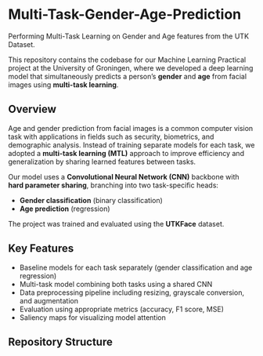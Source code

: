# Multi-Task-Gender-Age-Prediction
Performing Multi-Task Learning on Gender and Age features from the UTK Dataset.

This repository contains the codebase for our Machine Learning Practical project at the University of Groningen, where we developed a deep learning model that simultaneously predicts a person’s **gender** and **age** from facial images using **multi-task learning**.

## Overview

Age and gender prediction from facial images is a common computer vision task with applications in fields such as security, biometrics, and demographic analysis. Instead of training separate models for each task, we adopted a **multi-task learning (MTL)** approach to improve efficiency and generalization by sharing learned features between tasks.

Our model uses a **Convolutional Neural Network (CNN)** backbone with **hard parameter sharing**, branching into two task-specific heads:
- **Gender classification** (binary classification)
- **Age prediction** (regression)

The project was trained and evaluated using the **UTKFace** dataset.

## Key Features

- Baseline models for each task separately (gender classification and age regression)
- Multi-task model combining both tasks using a shared CNN
- Data preprocessing pipeline including resizing, grayscale conversion, and augmentation
- Evaluation using appropriate metrics (accuracy, F1 score, MSE)
- Saliency maps for visualizing model attention

## Repository Structure


